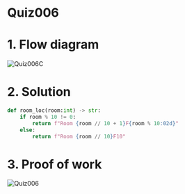 # Quiz006

# 1. Flow diagram
![Quiz006C](https://github.com/AntGra25/unit1-CS24/assets/142757981/f030780f-d9a7-4fd3-b50f-b88f83d0d792)

# 2. Solution
```.py
def room_loc(room:int) -> str:
    if room % 10 != 0:
        return f"Room {room // 10 + 1}F{room % 10:02d}"
    else:
        return f"Room {room // 10}F10"
```
# 3. Proof of work
![Quiz006](https://github.com/AntGra25/unit1-CS24/assets/142757981/0192911b-af13-4060-9395-3d62bc4d129f)

